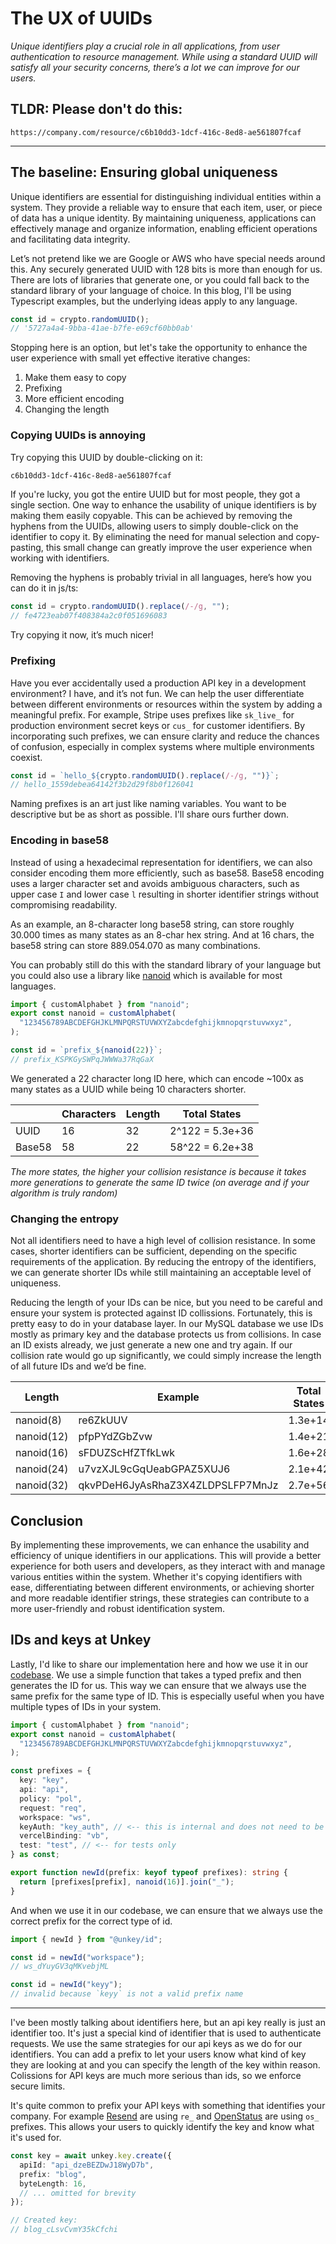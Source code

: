# The UX of UUIDs

*Unique identifiers play a crucial role in all applications, from user authentication to resource management. While using a standard UUID will satisfy all your security concerns, there’s a lot we can improve for our users.*

## TLDR: Please don't do this:

```
https://company.com/resource/c6b10dd3-1dcf-416c-8ed8-ae561807fcaf
```

---

## The baseline: Ensuring global uniqueness

Unique identifiers are essential for distinguishing individual entities within a system. They provide a reliable way to ensure that each item, user, or piece of data has a unique identity. By maintaining uniqueness, applications can effectively manage and organize information, enabling efficient operations and facilitating data integrity.

Let’s not pretend like we are Google or AWS who have special needs around this. Any securely generated UUID with 128 bits is more than enough for us. There are lots of libraries that generate one, or you could fall back to the standard library of your language of choice. In this blog, I'll be using Typescript examples, but the underlying ideas apply to any language.

```typescript
const id = crypto.randomUUID();
// '5727a4a4-9bba-41ae-b7fe-e69cf60bb0ab'
```

Stopping here is an option, but let's take the opportunity to enhance the user experience with small yet effective iterative changes:

1. Make them easy to copy
2. Prefixing
3. More efficient encoding
4. Changing the length

### Copying UUIDs is annoying

Try copying this UUID by double-clicking on it:

```bash
c6b10dd3-1dcf-416c-8ed8-ae561807fcaf
```

If you're lucky, you got the entire UUID but for most people, they got a single section. One way to enhance the usability of unique identifiers is by making them easily copyable. This can be achieved by removing the hyphens from the UUIDs, allowing users to simply double-click on the identifier to copy it. By eliminating the need for manual selection and copy-pasting, this small change can greatly improve the user experience when working with identifiers.

Removing the hyphens is probably trivial in all languages, here’s how you can do it in js/ts:

```typescript
const id = crypto.randomUUID().replace(/-/g, "");
// fe4723eab07f408384a2c0f051696083
```

Try copying it now, it’s much nicer!

### Prefixing

Have you ever accidentally used a production API key in a development environment? I have, and it’s not fun. We can help the user differentiate between different environments or resources within the system by adding a meaningful prefix. For example, Stripe uses prefixes like `sk_live_` for production environment secret keys or `cus_` for customer identifiers. By incorporating such prefixes, we can ensure clarity and reduce the chances of confusion, especially in complex systems where multiple environments coexist.

```typescript
const id = `hello_${crypto.randomUUID().replace(/-/g, "")}`;
// hello_1559debea64142f3b2d29f8b0f126041
```

Naming prefixes is an art just like naming variables. You want to be descriptive but be as short as possible. I'll share ours further down.

### Encoding in base58

Instead of using a hexadecimal representation for identifiers, we can also consider encoding them more efficiently, such as base58. Base58 encoding uses a larger character set and avoids ambiguous characters, such as upper case `I` and lower case `l` resulting in shorter identifier strings without compromising readability.

As an example, an 8-character long base58 string, can store roughly 30.000 times as many states as an 8-char hex string. And at 16 chars, the base58 string can store 889.054.070 as many combinations.

You can probably still do this with the standard library of your language but you could also use a library like [nanoid](https://github.com/ai/nanoid) which is available for most languages.

```typescript
import { customAlphabet } from "nanoid";
export const nanoid = customAlphabet(
  "123456789ABCDEFGHJKLMNPQRSTUVWXYZabcdefghijkmnopqrstuvwxyz",
);

const id = `prefix_${nanoid(22)}`;
// prefix_KSPKGySWPqJWWWa37RqGaX
```

We generated a 22 character long ID here, which can encode ~100x as many states as a UUID while being 10 characters shorter.

|            | Characters | Length | Total States      |
|------------|------------|--------|-------------------|
| UUID       | 16         | 32     | 2^122 = 5.3e+36   |
| Base58     | 58         | 22     | 58^22 = 6.2e+38   |

*The more states, the higher your collision resistance is because it takes more generations to generate the same ID twice (on average and if your algorithm is truly random)*

### Changing the entropy

Not all identifiers need to have a high level of collision resistance. In some cases, shorter identifiers can be sufficient, depending on the specific requirements of the application. By reducing the entropy of the identifiers, we can generate shorter IDs while still maintaining an acceptable level of uniqueness.

Reducing the length of your IDs can be nice, but you need to be careful and ensure your system is protected against ID collissions. Fortunately, this is pretty easy to do in your database layer. In our MySQL database we use IDs mostly as primary key and the database protects us from collisions. In case an ID exists already, we just generate a new one and try again. If our collision rate would go up significantly, we could simply increase the length of all future IDs and we’d be fine.

| Length      | Example                          | Total States   |
|-------------|----------------------------------|----------------|
| nanoid(8)   | re6ZkUUV                         | 1.3e+14        |
| nanoid(12)  | pfpPYdZGbZvw                     | 1.4e+21        |
| nanoid(16)  | sFDUZScHfZTfkLwk                 | 1.6e+28        |
| nanoid(24)  | u7vzXJL9cGqUeabGPAZ5XUJ6         | 2.1e+42        |
| nanoid(32)  | qkvPDeH6JyAsRhaZ3X4ZLDPSLFP7MnJz | 2.7e+56        |

## Conclusion

By implementing these improvements, we can enhance the usability and efficiency of unique identifiers in our applications. This will provide a better experience for both users and developers, as they interact with and manage various entities within the system. Whether it's copying identifiers with ease, differentiating between different environments, or achieving shorter and more readable identifier strings, these strategies can contribute to a more user-friendly and robust identification system.

## IDs and keys at Unkey

Lastly, I'd like to share our implementation here and how we use it in our [codebase](https://github.com/unkeyed/unkey/blob/main/internal/id/src/index.ts). We use a simple function that takes a typed prefix and then generates the ID for us. This way we can ensure that we always use the same prefix for the same type of ID. This is especially useful when you have multiple types of IDs in your system.

```typescript
import { customAlphabet } from "nanoid";
export const nanoid = customAlphabet(
  "123456789ABCDEFGHJKLMNPQRSTUVWXYZabcdefghijkmnopqrstuvwxyz",
);

const prefixes = {
  key: "key",
  api: "api",
  policy: "pol",
  request: "req",
  workspace: "ws",
  keyAuth: "key_auth", // <-- this is internal and does not need to be short or pretty
  vercelBinding: "vb",
  test: "test", // <-- for tests only
} as const;

export function newId(prefix: keyof typeof prefixes): string {
  return [prefixes[prefix], nanoid(16)].join("_");
}
```

And when we use it in our codebase, we can ensure that we always use the correct prefix for the correct type of id.

```typescript
import { newId } from "@unkey/id";

const id = newId("workspace");
// ws_dYuyGV3qMKvebjML

const id = newId("keyy");
// invalid because `keyy` is not a valid prefix name
```

---

I've been mostly talking about identifiers here, but an api key really is just an identifier too. It's just a special kind of identifier that is used to authenticate requests. We use the same strategies for our api keys as we do for our identifiers. You can add a prefix to let your users know what kind of key they are looking at and you can specify the length of the key within reason. Colissions for API keys are much more serious than ids, so we enforce secure limits.

It's quite common to prefix your API keys with something that identifies your company. For example [Resend](https://resend.com) are using `re_` and [OpenStatus](https://openstatus.dev) are using `os_` prefixes. This allows your users to quickly identify the key and know what it's used for.

```typescript
const key = await unkey.key.create({
  apiId: "api_dzeBEZDwJ18WyD7b",
  prefix: "blog",
  byteLength: 16,
  // ... omitted for brevity
});

// Created key:
// blog_cLsvCvmY35kCfchi
```
